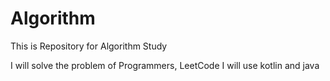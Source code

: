 # Algorithm
This is Repository for Algorithm Study

I will solve the problem of Programmers, LeetCode
I will use kotlin and java
